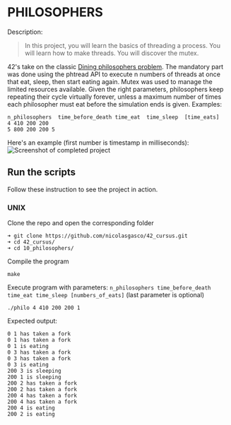 # PHILOSOPHERS

Description:
> In this project, you will learn the basics of threading a process. You will learn how to make threads. You will discover the mutex.


42's take on the classic [Dining philosophers problem](https://en.wikipedia.org/wiki/Dining_philosophers_problem). The mandatory part was done using the phtread API to execute n numbers of threads at once that eat, sleep, then start eating again. Mutex was used to manage the limited resources available.
Given the right parameters, philosophers keep repeating their cycle virtually forever, unless a maximum number of times each philosopher must eat before the simulation ends is given.
Examples:

```
n_philosophers  time_before_death time_eat  time_sleep  [time_eats]
4 410 200 200
5 800 200 200 5
```

Here's an example (first number is timestamp in milliseconds):
![Screenshot of completed project](https://res.cloudinary.com/ngasco/image/upload/v1639432723/42/Screenshot_from_2021-12-13_22-57-45_jy9pa7.png "Screenshot of Philosophers")
## Run the scripts

Follow these instruction to see the project in action.

### UNIX
Clone the repo and open the corresponding folder
```
➜ git clone https://github.com/nicolasgasco/42_cursus.git
➜ cd 42_cursus/
➜ cd 10_philosophers/
```
Compile the program
```
make
```
Execute program with parameters: `n_philosophers time_before_death time_eat time_sleep [numbers_of_eats]` (last parameter is optional)
```
./philo 4 410 200 200 1
```
Expected output:
```
0 1 has taken a fork
0 1 has taken a fork
0 1 is eating
0 3 has taken a fork
0 3 has taken a fork
0 3 is eating
200 3 is sleeping
200 1 is sleeping
200 2 has taken a fork
200 2 has taken a fork
200 4 has taken a fork
200 4 has taken a fork
200 4 is eating
200 2 is eating
```
